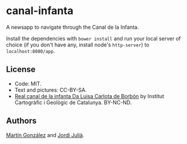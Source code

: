 # canal-infanta
A newsapp to navigate through the Canal de la Infanta.

Install the dependencies with `bower install` and run your local server of choice (if you don't have any, install node's `http-server`) to `localhost:8080/app`.

## License
- Code: MIT.
- Text and pictures: CC-BY-SA.
- [Real canal de la infanta Da Luisa Carlota de Borbón](http://cartotecadigital.icc.cat/cdm/ref/collection/catalunya/id/1602) by Institut Cartogràfic i Geològic de Catalunya. BY-NC-ND.

## Authors
[Martín González](https://twitter.com/martgnz) and [Jordi Julià](https://twitter.com/jordijs).
